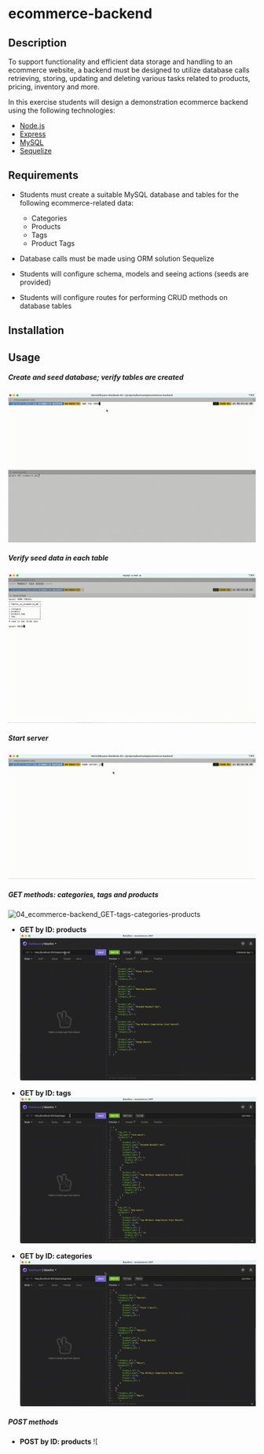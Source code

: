# ecommerce-backend

## Description

To support functionality and efficient data storage and handling to an ecommerce website, a backend must be designed to utilize database calls retrieving, storing, updating and deleting various tasks related to products, pricing, inventory and more.  

In this exercise students will design a demonstration ecommerce backend using the following technologies:

* [Node.js](https://nodejs.dev/)
* [Express](http://expressjs.com/)
* [MySQL](https://www.mysql.com/)
* [Sequelize](https://sequelize.org/master/)

## Requirements

* Students must create a suitable MySQL database and tables for the following ecommerce-related data:

	* Categories
	* Products
	* Tags
	* Product Tags
* Database calls must be made using ORM solution Sequelize
* Students will configure schema, models and seeing actions (seeds are provided)
* Students will configure routes for performing CRUD methods on database tables

## Installation

## Usage

##### Create and seed database; verify tables are created

![01_ecommerce-backend_create-and-seed-db](./assets/readme_assets/01_ecommerce-backend_create-and-seed-db.gif)

##### Verify seed data in each table

![02_ecommerce-backend_display-table-data](./assets/readme_assets/02_ecommerce-backend_display-table-data.gif)

##### Start server

![03_ecommerce-backend_start-server](./assets/readme_assets/03_ecommerce-backend_start-server.gif)

##### GET methods:  categories, tags and products

![04_ecommerce-backend_GET-tags-categories-products](./assets/readme_assets/04_ecommerce-backend_GET-tags-categories-products.gif)

* **GET by ID:  products**
  ![05_ecommerce-backend_GET-id-products](./assets/readme_assets/05_ecommerce-backend_GET-id-products.gif)

* **GET by ID:  tags**
  ![06_ecommerce-backend_GET-id-tags](./assets/readme_assets/06_ecommerce-backend_GET-id-tags.gif)

* **GET by ID:  categories**
  ![07_ecommerce-backend_GET-id-categories](./assets/readme_assets/07_ecommerce-backend_GET-id-categories.gif)
  
##### POST methods

* **POST by ID:  products**
    ![